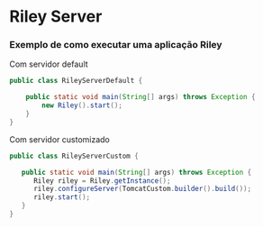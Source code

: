 # Riley Server

### Exemplo de como executar uma aplicação Riley

Com servidor default

```java
public class RileyServerDefault {

    public static void main(String[] args) throws Exception {
        new Riley().start();
    }
}
```

Com servidor customizado

```java
public class RileyServerCustom {

   public static void main(String[] args) throws Exception {
      Riley riley = Riley.getInstance();
      riley.configureServer(TomcatCustom.builder().build());
      riley.start();
   }
}
```


